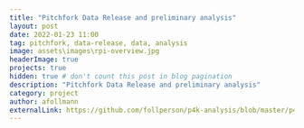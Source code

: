 ```yaml
---
title: "Pitchfork Data Release and preliminary analysis"
layout: post
date: 2022-01-23 11:00
tag: pitchfork, data-release, data, analysis
image: assets\images\rpi-overview.jpg
headerImage: true
projects: true
hidden: true # don't count this post in blog pagination
description: "Pitchfork Data Release and preliminary analysis"
category: project
author: afollmann
externalLink: https://github.com/follperson/p4k-analysis/blob/master/p4k-cleaning-EDA.ipynb
---
```


